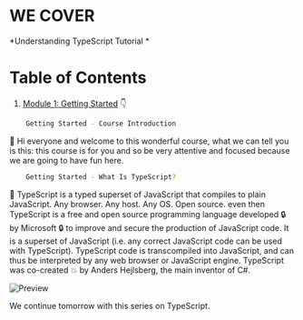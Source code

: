 # WE COVER

*Understanding TypeScript Tutorial *

# Table of Contents


1. [Module 1: Getting Started]() 👇

	 
 ```bash
	 Getting Started - Course Introduction
```


👋  Hi everyone and welcome to this wonderful course, what we can tell you is this: this course is for you and so be very attentive and focused because we are going to have fun here.

 ```bash
	 Getting Started - What Is TypeScript?
```

🤤 TypeScript is a typed superset of JavaScript that compiles to plain JavaScript. 
Any browser. Any host. Any OS. Open source. even then TypeScript is a free and open source programming language developed 🔒 by Microsoft 🔒 to improve and secure the production of JavaScript code. It is a superset of JavaScript (i.e. any correct JavaScript code can be used with TypeScript). TypeScript code is transcompiled into JavaScript, and can thus be interpreted by any web browser or JavaScript engine. TypeScript was co-created 💥 by Anders Hejlsberg, the main inventor of C#.

![Preview](https://github.com/patbi/Understand_TypeScript-/blob/master/Getting_Started/What_Is_TypeScript.JPG)

We continue tomorrow with this series on TypeScript.
